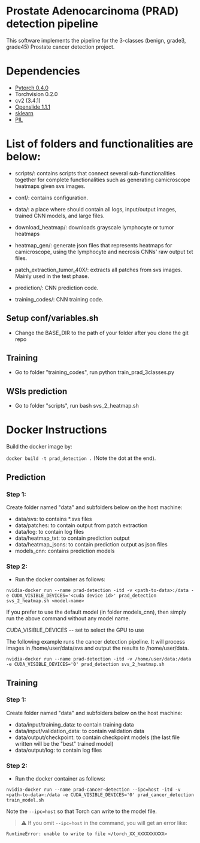 # Prostate Adenocarcinoma (PRAD) detection pipeline

This software implements the pipeline for the 3-classes (benign, grade3, grade45) Prostate cancer detection project. 

# Dependencies

 - [Pytorch 0.4.0](http://pytorch.org/)
 - Torchvision 0.2.0
 - cv2 (3.4.1)
 - [Openslide 1.1.1](https://openslide.org/api/python/)
 - [sklearn](https://scikit-learn.org/stable/)
 - [PIL](https://pillow.readthedocs.io/en/3.1.x/reference/Image.html)

# List of folders and functionalities are below: 

- scripts/: contains scripts that connect several sub-functionalities together for complete functionalities such as generating camicroscope heatmaps given svs images.

- conf/: contains configuration. 

- data/: a place where should contain all logs, input/output images, trained CNN models, and large files. 

- download_heatmap/: downloads grayscale lymphocyte or tumor heatmaps

- heatmap_gen/: generate json files that represents heatmaps for camicroscope, using the lymphocyte and necrosis CNNs' raw output txt files. 

- patch_extraction_tumor_40X/: extracts all patches from svs images. Mainly used in the test phase. 

- prediction/: CNN prediction code. 

- training_codes/: CNN training code. 

## Setup conf/variables.sh
- Change the BASE_DIR to the path of your folder after you clone the git repo

## Training
- Go to folder "training_codes", run python train_prad_3classes.py

## WSIs prediction
- Go to folder "scripts", run bash svs_2_heatmap.sh


# Docker Instructions

Build the docker image by: 

`docker build -t prad_detection .`  (Note the dot at the end). 

## Prediction
### Step 1:
Create folder named "data" and subfolders below on the host machine:

- data/svs: to contains *.svs files
- data/patches: to contain output from patch extraction
- data/log: to contain log files
- data/heatmap_txt: to contain prediction output
- data/heatmap_jsons: to contain prediction output as json files
- models_cnn: contains prediction models

### Step 2:
- Run the docker container as follows: 

```
nvidia-docker run --name prad-detection -itd -v <path-to-data>:/data -e CUDA_VISIBLE_DEVICES='<cuda device id>' prad_detection svs_2_heatmap.sh <model-name>
```
If you prefer to use the default model (in folder models_cnn), then simply run the above command without any model name.

CUDA_VISIBLE_DEVICES -- set to select the GPU to use 

The following example runs the cancer detection pipeline. It will process images in /home/user/data/svs and output the results to /home/user/data. 

```
nvidia-docker run --name prad-detection -itd -v /home/user/data:/data -e CUDA_VISIBLE_DEVICES='0' prad_detection svs_2_heatmap.sh
```

## Training
### Step 1:
Create folder named "data" and subfolders below on the host machine:

- data/input/training_data: to contain training data
- data/input/validation_data: to contain validation data
- data/output/checkpoint: to contain checkpoint models (the last file written will be the "best" trained model)
- data/output/log: to contain log files

### Step 2:
- Run the docker container as follows:

```
nvidia-docker run --name prad-cancer-detection --ipc=host -itd -v <path-to-data>:/data -e CUDA_VISIBLE_DEVICES='0' prad_cancer_detection train_model.sh
```

Note the `--ipc=host` so that Torch can write to the model file.

> :warning: If you omit `--ipc=host` in the command, you will get an error like:

```
RuntimeError: unable to write to file </torch_XX_XXXXXXXXXX>
```
